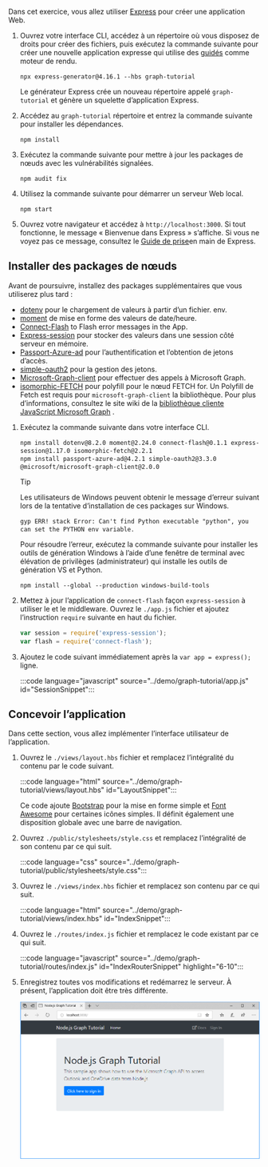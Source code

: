 <!-- markdownlint-disable MD002 MD041 -->

Dans cet exercice, vous allez utiliser [Express](http://expressjs.com/) pour créer une application Web.

1. Ouvrez votre interface CLI, accédez à un répertoire où vous disposez de droits pour créer des fichiers, puis exécutez la commande suivante pour créer une nouvelle application expresse qui utilise des [guidés](http://handlebarsjs.com/) comme moteur de rendu.

    ```Shell
    npx express-generator@4.16.1 --hbs graph-tutorial
    ```

    Le générateur Express crée un nouveau répertoire appelé `graph-tutorial` et génère un squelette d’application Express.

1. Accédez au `graph-tutorial` répertoire et entrez la commande suivante pour installer les dépendances.

    ```Shell
    npm install
    ```

1. Exécutez la commande suivante pour mettre à jour les packages de nœuds avec les vulnérabilités signalées.

    ```Shell
    npm audit fix
    ```

1. Utilisez la commande suivante pour démarrer un serveur Web local.

    ```Shell
    npm start
    ```

1. Ouvrez votre navigateur et accédez à `http://localhost:3000`. Si tout fonctionne, le message « Bienvenue dans Express » s’affiche. Si vous ne voyez pas ce message, consultez le [Guide de prise](http://expressjs.com/starter/generator.html)en main de Express.

## <a name="install-node-packages"></a>Installer des packages de nœuds

Avant de poursuivre, installez des packages supplémentaires que vous utiliserez plus tard :

- [dotenv](https://github.com/motdotla/dotenv) pour le chargement de valeurs à partir d’un fichier. env.
- [moment](https://github.com/moment/moment/) de mise en forme des valeurs de date/heure.
- [Connect-Flash](https://github.com/jaredhanson/connect-flash) to Flash error messages in the App.
- [Express-session](https://github.com/expressjs/session) pour stocker des valeurs dans une session côté serveur en mémoire.
- [Passport-Azure-ad](https://github.com/AzureAD/passport-azure-ad) pour l’authentification et l’obtention de jetons d’accès.
- [simple-oauth2](https://github.com/lelylan/simple-oauth2) pour la gestion des jetons.
- [Microsoft-Graph-client](https://github.com/microsoftgraph/msgraph-sdk-javascript) pour effectuer des appels à Microsoft Graph.
- [isomorphic-FETCH](https://github.com/matthew-andrews/isomorphic-fetch) pour polyfill pour le nœud FETCH for. Un Polyfill de Fetch est requis pour `microsoft-graph-client` la bibliothèque. Pour plus d’informations, consultez le site wiki de la [bibliothèque cliente JavaScript Microsoft Graph](https://github.com/microsoftgraph/msgraph-sdk-javascript/wiki/Migration-from-1.x.x-to-2.x.x#polyfill-only-when-required) .

1. Exécutez la commande suivante dans votre interface CLI.

    ```Shell
    npm install dotenv@8.2.0 moment@2.24.0 connect-flash@0.1.1 express-session@1.17.0 isomorphic-fetch@2.2.1
    npm install passport-azure-ad@4.2.1 simple-oauth2@3.3.0 @microsoft/microsoft-graph-client@2.0.0
    ```

    > [!TIP]
    > Les utilisateurs de Windows peuvent obtenir le message d’erreur suivant lors de la tentative d’installation de ces packages sur Windows.
    >
    > ```Shell
    > gyp ERR! stack Error: Can't find Python executable "python", you can set the PYTHON env variable.
    > ```
    >
    > Pour résoudre l’erreur, exécutez la commande suivante pour installer les outils de génération Windows à l’aide d’une fenêtre de terminal avec élévation de privilèges (administrateur) qui installe les outils de génération VS et Python.
    >
    > ```Shell
    > npm install --global --production windows-build-tools
    > ```

1. Mettez à jour l’application de `connect-flash` façon `express-session` à utiliser le et le middleware. Ouvrez le `./app.js` fichier et ajoutez l’instruction `require` suivante en haut du fichier.

    ```javascript
    var session = require('express-session');
    var flash = require('connect-flash');
    ```

1. Ajoutez le code suivant immédiatement après la `var app = express();` ligne.

    :::code language="javascript" source="../demo/graph-tutorial/app.js" id="SessionSnippet":::

## <a name="design-the-app"></a>Concevoir l’application

Dans cette section, vous allez implémenter l’interface utilisateur de l’application.

1. Ouvrez le `./views/layout.hbs` fichier et remplacez l’intégralité du contenu par le code suivant.

    :::code language="html" source="../demo/graph-tutorial/views/layout.hbs" id="LayoutSnippet":::

    Ce code ajoute [Bootstrap](http://getbootstrap.com/) pour la mise en forme simple et [Font Awesome](https://fontawesome.com/) pour certaines icônes simples. Il définit également une disposition globale avec une barre de navigation.

1. Ouvrez `./public/stylesheets/style.css` et remplacez l’intégralité de son contenu par ce qui suit.

    :::code language="css" source="../demo/graph-tutorial/public/stylesheets/style.css":::

1. Ouvrez le `./views/index.hbs` fichier et remplacez son contenu par ce qui suit.

    :::code language="html" source="../demo/graph-tutorial/views/index.hbs" id="IndexSnippet":::

1. Ouvrez le `./routes/index.js` fichier et remplacez le code existant par ce qui suit.

    :::code language="javascript" source="../demo/graph-tutorial/routes/index.js" id="IndexRouterSnippet" highlight="6-10":::

1. Enregistrez toutes vos modifications et redémarrez le serveur. À présent, l’application doit être très différente.

    ![Capture d’écran de la page d’accueil repensée](./images/create-app-01.png)
